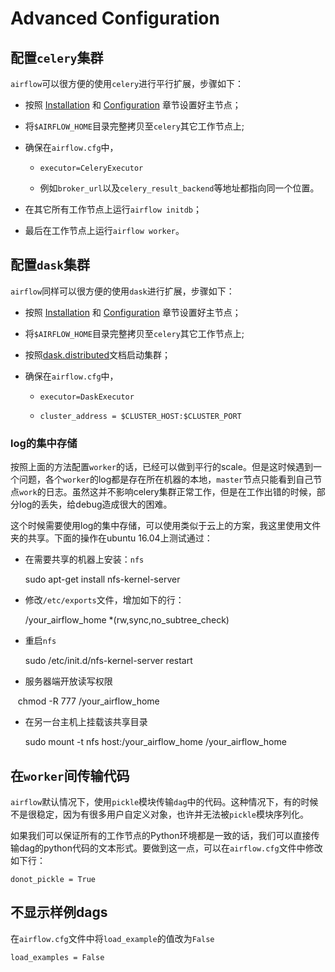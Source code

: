 # Advanced Configuration

## 配置``celery``集群

``airflow``可以很方便的使用``celery``进行平行扩展，步骤如下：

* 按照 [Installation](installation.md) 和 [Configuration](configuration.md) 章节设置好主节点；

* 将``$AIRFLOW_HOME``目录完整拷贝至``celery``其它工作节点上;

* 确保在``airflow.cfg``中，
    
    * ``executor=CeleryExecutor``

    * 例如``broker_url``以及``celery_result_backend``等地址都指向同一个位置。

* 在其它所有工作节点上运行``airflow initdb``；

* 最后在工作节点上运行``airflow worker``。

## 配置``dask``集群

``airflow``同样可以很方便的使用``dask``进行扩展，步骤如下：

* 按照 [Installation](installation.md) 和 [Configuration](configuration.md) 章节设置好主节点；

* 将``$AIRFLOW_HOME``目录完整拷贝至``celery``其它工作节点上;

* 按照[dask.distributed](https://distributed.readthedocs.io/en/latest/)文档启动集群；

* 确保在``airflow.cfg``中，
    
    * ``executor=DaskExecutor``

    * ``cluster_address = $CLUSTER_HOST:$CLUSTER_PORT``


### log的集中存储

按照上面的方法配置``worker``的话，已经可以做到平行的scale。但是这时候遇到一个问题，各个``worker``的log都是存在所在机器的本地，``master``节点只能看到自己节点``work``的日志。虽然这并不影响celery集群正常工作，但是在工作出错的时候，部分log的丢失，给debug造成很大的困难。

这个时候需要使用log的集中存储，可以使用类似于云上的方案，我这里使用文件夹的共享。下面的操作在ubuntu 16.04上测试通过：

* 在需要共享的机器上安装：``nfs``

    sudo apt-get install nfs-kernel-server

* 修改``/etc/exports``文件，增加如下的行：

    /your_airflow_home *(rw,sync,no_subtree_check)

* 重启``nfs``

    sudo /etc/init.d/nfs-kernel-server restart
    
* 服务器端开放读写权限
    
    chmod -R 777 /your_airflow_home

* 在另一台主机上挂载该共享目录

    sudo mount -t nfs host:/your_airflow_home /your_airflow_home


## 在``worker``间传输代码

``airflow``默认情况下，使用``pickle``模块传输``dag``中的代码。这种情况下，有的时候不是很稳定，因为有很多用户自定义对象，也许并无法被``pickle``模块序列化。

如果我们可以保证所有的工作节点的Python环境都是一致的话，我们可以直接传输dag的python代码的文本形式。要做到这一点，可以在``airflow.cfg``文件中修改如下行：

```
donot_pickle = True
```

## 不显示样例dags

在``airflow.cfg``文件中将``load_example``的值改为``False``

```
load_examples = False
```
